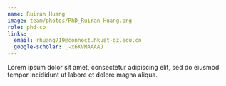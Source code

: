 ```yaml
---
name: Ruiran Huang
image: team/photos/PhD_Ruiran-Huang.png
role: phd-co
links:
  email: rhuang719@connect.hkust-gz.edu.cn
  google-scholar: _-x6KVMAAAAJ
---
```


Lorem ipsum dolor sit amet, consectetur adipiscing elit, sed do eiusmod tempor incididunt ut labore et dolore magna aliqua.
